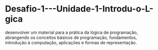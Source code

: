 # Desafio-1---Unidade-1-Introdu-o-L-gica
desenvolver um material para a prática da lógica de programação, abrangendo os conceitos básicos de programação, fundamentos, introdução à computação, aplicações e formas de representação.
